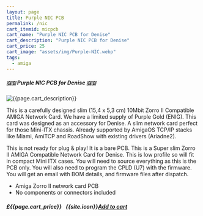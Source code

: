 ```yaml
---
layout: page
title: Purple NIC PCB
permalink: /nic
cart_itemid: micpcb
cart_name: "Purple NIC PCB for Denise"
cart_description: "Purple NIC PCB for Denise"
cart_price: 25
cart_image: "assets/img/Purple-NIC.webp"
tags: 
  - amiga
---
```


##### 🇬🇧 Purple NIC PCB for Denise 🇬🇧

  <p class="lead text-center">
    <img src="{{page.cart_image}}" class="img-thumbnail" alt="{{page.cart_description}}">
  </p>

This is a carefully designed slim (15,4 x 5,3 cm) 10Mbit Zorro II Compatible AMIGA Network Card. We have a limited supply of Purple Gold (ENIG). This card was designed as an accessory for Denise. A slim network card perfect for those Mini-ITX chassis. Already supported by AmigaOS TCP/IP stacks like Miami, AmiTCP and RoadShow with existing drivers (Ariadne2).

This is not ready for plug & play! It is a bare PCB. This is a Super slim Zorro II AMIGA Compatible Network Card for Denise. This is low profile so will fit in compact Mini ITX cases. You will need to source everything as this is the PCB only. You will also need to program the CPLD (U7) with the firmware. You will get an email with BOM details, and firmware files after dispatch.

* Amiga Zorro II network card PCB
* No components or connectors included

##### £{{page.cart_price}} &nbsp; {{site.icon}}[Add to cart](/cart#{{page.cart_itemid}})